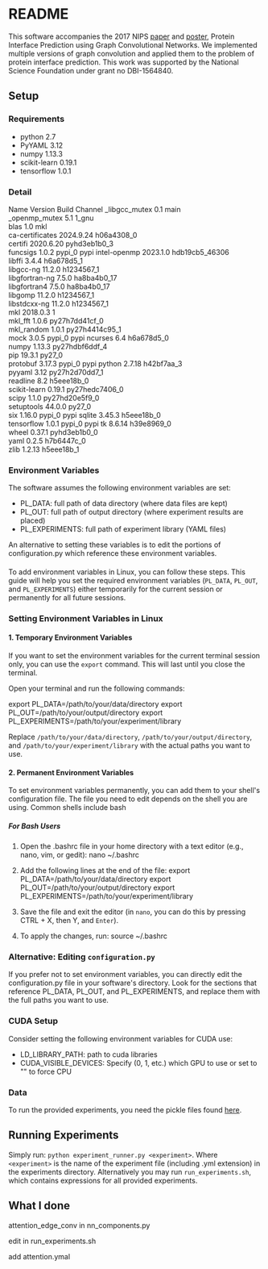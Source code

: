 # README #

This software accompanies the 2017 NIPS [paper](https://papers.nips.cc/paper/7231-protein-interface-prediction-using-graph-convolutional-networks) and [poster](https://zenodo.org/record/1134154), Protein Interface Prediction using Graph Convolutional Networks.
We implemented multiple versions of graph convolution and applied them to the problem of protein interface prediction.
This work was supported by the National Science Foundation under grant no DBI-1564840.

## Setup ##
### Requirements ###

- python 2.7
- PyYAML 3.12
- numpy 1.13.3
- scikit-learn 0.19.1
- tensorflow 1.0.1

### Detail ###
Name                    Version                   Build  Channel
_libgcc_mutex             0.1                        main  
_openmp_mutex             5.1                       1_gnu  
blas                      1.0                         mkl  
ca-certificates           2024.9.24            h06a4308_0  
certifi                   2020.6.20          pyhd3eb1b0_3  
funcsigs                  1.0.2                    pypi_0    pypi
intel-openmp              2023.1.0         hdb19cb5_46306  
libffi                    3.4.4                h6a678d5_1  
libgcc-ng                 11.2.0               h1234567_1  
libgfortran-ng            7.5.0               ha8ba4b0_17  
libgfortran4              7.5.0               ha8ba4b0_17  
libgomp                   11.2.0               h1234567_1  
libstdcxx-ng              11.2.0               h1234567_1  
mkl                       2018.0.3                      1  
mkl_fft                   1.0.6            py27h7dd41cf_0  
mkl_random                1.0.1            py27h4414c95_1  
mock                      3.0.5                    pypi_0    pypi
ncurses                   6.4                  h6a678d5_0  
numpy                     1.13.3           py27hdbf6ddf_4  
pip                       19.3.1                   py27_0  
protobuf                  3.17.3                   pypi_0    pypi
python                    2.7.18               h42bf7aa_3  
pyyaml                    3.12             py27h2d70dd7_1  
readline                  8.2                  h5eee18b_0  
scikit-learn              0.19.1           py27hedc7406_0  
scipy                     1.1.0            py27hd20e5f9_0  
setuptools                44.0.0                   py27_0  
six                       1.16.0                   pypi_0    pypi
sqlite                    3.45.3               h5eee18b_0  
tensorflow                1.0.1                    pypi_0    pypi
tk                        8.6.14               h39e8969_0  
wheel                     0.37.1             pyhd3eb1b0_0  
yaml                      0.2.5                h7b6447c_0  
zlib                      1.2.13               h5eee18b_1  


### Environment Variables ###
The software assumes the following environment variables are set:

- PL_DATA: full path of data directory (where data files are kept)
- PL_OUT: full path of output directory (where experiment results are placed)
- PL_EXPERIMENTS: full path of experiment library (YAML files)

An alternative to setting these variables is to edit the portions of configuration.py which reference these environment variables.
#### ####
To add environment variables in Linux, you can follow these steps. This guide will help you set the required environment variables (`PL_DATA`, `PL_OUT`, and `PL_EXPERIMENTS`) either temporarily for the current session or permanently for all future sessions.

### Setting Environment Variables in Linux

#### 1. Temporary Environment Variables

If you want to set the environment variables for the current terminal session only, you can use the `export` command. This will last until you close the terminal.

Open your terminal and run the following commands:

export PL_DATA=/path/to/your/data/directory
export PL_OUT=/path/to/your/output/directory
export PL_EXPERIMENTS=/path/to/your/experiment/library

Replace `/path/to/your/data/directory`, `/path/to/your/output/directory`, and `/path/to/your/experiment/library` with the actual paths you want to use.

#### 2. Permanent Environment Variables

To set environment variables permanently, you can add them to your shell's configuration file. The file you need to edit depends on the shell you are using. Common shells include bash

##### For Bash Users

1. Open the .bashrc file in your home directory with a text editor (e.g., nano, vim, or gedit):
   nano ~/.bashrc

2. Add the following lines at the end of the file:
   export PL_DATA=/path/to/your/data/directory
   export PL_OUT=/path/to/your/output/directory
   export PL_EXPERIMENTS=/path/to/your/experiment/library

3. Save the file and exit the editor (in `nano`, you can do this by pressing CTRL + X, then Y, and `Enter`).

4. To apply the changes, run:
   source ~/.bashrc
   
### Alternative: Editing `configuration.py`

If you prefer not to set environment variables, you can directly edit the configuration.py file in your software's directory. Look for the sections that reference PL_DATA, PL_OUT, and PL_EXPERIMENTS, and replace them with the full paths you want to use.


### CUDA Setup ###
Consider setting the following environment variables for CUDA use:

- LD_LIBRARY_PATH: path to cuda libraries
- CUDA_VISIBLE_DEVICES: Specify (0, 1, etc.) which GPU to use or set to "" to force CPU

### Data ###

To run the provided experiments, you need the pickle files found [here](https://zenodo.org/record/1127774#.WkLewGGnGcY).


## Running Experiments ##

Simply run:
```python experiment_runner.py <experiment>```.
Where ```<experiment>``` is the name of the experiment file (including .yml extension) in the experiments directory.
Alternatively you may run ```run_experiments.sh```, which contains expressions for all provided experiments.


## What I done ##
attention_edge_conv in nn_components.py

edit in run_experiments.sh

add attention.ymal
